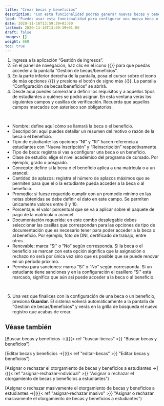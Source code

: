 ```yaml
---
title: "Crear becas y beneficios"
description: "Con esta funcionalidad podrás generar nuevas becas y beneficios para los estudiantes de tu institución."
lead: "Puedes usar esta funcionalidad para configurar una nueva beca o un nuevo beneficio que luego podrás asignar a los estudiantes y cuyo descuento se verá incluido en sus tickets de pago."
date: 2020-11-16T13:59:39+01:00
lastmod: 2020-11-16T13:59:39+01:00
draft: false
images: []
weight: 060
toc: true
---
```


1. Ingresa a la aplicación “Gestión de ingresos”. 
1. En el panel de navegación, haz clic en el icono {{<inline-icon image="becas.png" alt="becas icon">}} para que puedas acceder a la pantalla “Gestión de becas/beneficios”.
1. En la parte inferior derecha de la pantalla, posa el cursor sobre el icono de más opciones {{<inline-icon image="more actions.png" alt="more actions icon">}} y presiona el botón de signo más {{<inline-icon image="plus.png" alt="plus icon">}}. La pantalla “Configuración de becas/beneficios” se abrirá. 
1. Desde aquí puedes comenzar a definir los requisitos y a aquellos tipos de estudiantes a quiénes se podrá asignar. En esta ventana verás los siguientes campos y casillas de verificación. Recuerda que aquellos campos marcados con asterisco son obligatorios.
<br>

- Nombre: define aquí cómo se llamará la beca o el beneficio.
- Descripción: aquí puedes detallar un resumen del motivo o razón de la beca o el beneficio.
- Tipo de estudiante: las opciones “NI” y “RI” hacen referencia a estudiantes con “Nueva Inscripción” y “Reinscripción” respectivamente.
- Tipo de beca: registra si vas a configurar una beca o un beneficio.
- Clase de estudio: elige el nivel académico del programa de cursado. Por ejemplo, grado o posgrado.
- Concepto: define si la beca o el beneficio aplica a una matrícula o a un arancel.
- Cantidad de aplazos: registra el número de aplazos máximos que se permiten para que el o la estudiante pueda acceder a la beca o al beneficio.
- Promedio: si fuese requerido cumplir con un promedio mínimo en las notas obtenidas se debe definir el dato en este campo. Se permiten únicamente valores entre 0 y 10.
- Porcentaje: el valor porcentual que se va a aplicar sobre el paquete de pago de la matrícula o arancel.
- Documentación requerida: en este combo desplegable debes seleccionar las casillas que correspondan para las opciones de tipo de documentación que es necesario tener para poder acceder a la beca o al beneficio. Por ejemplo, foto de DNI, certificado de trabajo, entre otros.
- Renovable: marca “Sí” o “No” según corresponda. Si la beca o el beneficio se marcan con esta opción significa que la asignación o rechazo no será por única vez sino que es posible que se puede renovar en un período próximo.
- Permiso para sanciones: marca “Sí” o “No” según corresponda. Si un estudiante tiene sanciones y en la configuración el casillero “Sí” está marcado, significa que aún así puede acceder a la beca o al beneficio.
<br>

5. Una vez que finalices con la configuración de una beca o un beneficio, presiona **Guardar**. El sistema volverá automáticamente a la pantalla de “Gestión de becas/beneficios” y verás en la grilla de búsqueda el nuevo registro que acabas de crear. 

## Véase también

[Buscar becas y beneficios →]({{< ref "buscar-becas" >}} "Buscar becas y beneficios")
<br>

[Editar becas y beneficios →]({{< ref "editar-becas" >}} "Editar becas y beneficios")
<br>

[Asignar o rechazar el otorgamiento de becas y beneficios a estudiantes →]({{< ref "asignar-rechazar-individual" >}} "Asignar o rechazar el otorgamiento de becas y beneficios a estudiantes")
<br>

[Asignar o rechazar masivamente el otorgamiento de becas y beneficios a estudiantes →]({{< ref "asignar-rechazar masivo" >}} "Asignar o rechazar masivamente el otorgamiento de becas y beneficios a estudiantes")
